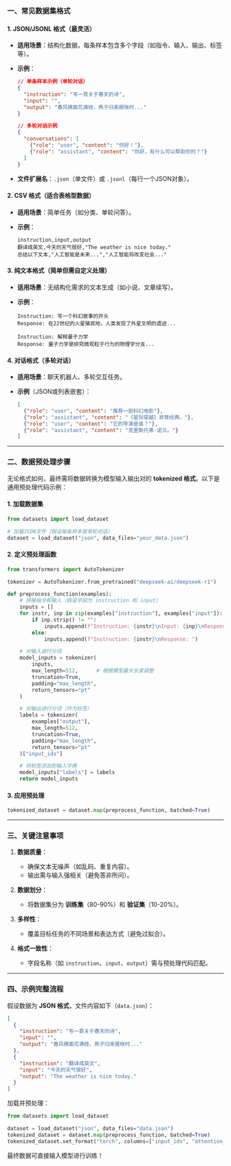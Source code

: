 ### **一、常见数据集格式**

#### 1. **JSON/JSONL 格式**（最灵活）

- **适用场景**：结构化数据，每条样本包含多个字段（如指令、输入、输出、标签等）。
- **示例**：
    
    ```json
    // 单条样本示例（单轮对话）
    {
      "instruction": "写一首关于春天的诗",
      "input": "",
      "output": "春风拂面花满枝，燕子归来报晓时..."
    }
    
    // 多轮对话示例
    {
      "conversations": [
        {"role": "user", "content": "你好！"},
        {"role": "assistant", "content": "你好，有什么可以帮助你的？"}
      ]
    }
    ```
    
- **文件扩展名**：`.json`（单文件）或 `.jsonl`（每行一个JSON对象）。

#### 2. **CSV 格式**（适合表格型数据）

- **适用场景**：简单任务（如分类、单轮问答）。
- **示例**：
    
    ```csv
    instruction,input,output
    翻译成英文,今天的天气很好,"The weather is nice today."
    总结以下文本,"人工智能是未来...","人工智能将改变社会..."
    ```
    

#### 3. **纯文本格式**（简单但需自定义处理）

- **适用场景**：无结构化需求的文本生成（如小说、文章续写）。
- **示例**：
    
    ```text
    Instruction: 写一个科幻故事的开头
    Response: 在22世纪的火星殖民地，人类发现了外星文明的遗迹...
    
    Instruction: 解释量子力学
    Response: 量子力学是研究微观粒子行为的物理学分支...
    ```
    

#### 4. **对话格式**（多轮对话）

- **适用场景**：聊天机器人、多轮交互任务。
- **示例**（JSON或列表嵌套）：
    
    ```json
    [
      {"role": "user", "content": "推荐一部科幻电影"},
      {"role": "assistant", "content": "《星际穿越》非常经典。"},
      {"role": "user", "content": "它的导演是谁？"},
      {"role": "assistant", "content": "克里斯托弗·诺兰。"}
    ]
    ```
    

---

### **二、数据预处理步骤**

无论格式如何，最终需将数据转换为模型输入输出对的 **tokenized 格式**。以下是通用预处理代码示例：

#### 1. **加载数据集**

```python
from datasets import load_dataset

# 加载JSON文件（假设每条样本是单轮对话）
dataset = load_dataset("json", data_files="your_data.json")
```

#### 2. **定义预处理函数**

```python
from transformers import AutoTokenizer

tokenizer = AutoTokenizer.from_pretrained("deepseek-ai/deepseek-r1")

def preprocess_function(examples):
    # 拼接指令和输入（假设字段为 instruction 和 input）
    inputs = []
    for instr, inp in zip(examples["instruction"], examples["input"]):
        if inp.strip() != "":
            inputs.append(f"Instruction: {instr}\nInput: {inp}\nResponse: ")
        else:
            inputs.append(f"Instruction: {instr}\nResponse: ")

    # 对输入进行分词
    model_inputs = tokenizer(
        inputs,
        max_length=512,      # 根据模型最大长度调整
        truncation=True,
        padding="max_length",
        return_tensors="pt"
    )

    # 对输出进行分词（作为标签）
    labels = tokenizer(
        examples["output"],
        max_length=512,
        truncation=True,
        padding="max_length",
        return_tensors="pt"
    )["input_ids"]

    # 将标签添加到输入字典
    model_inputs["labels"] = labels
    return model_inputs
```

#### 3. **应用预处理**

```python
tokenized_dataset = dataset.map(preprocess_function, batched=True)
```

---

### **三、关键注意事项**

1. **数据质量**：
    
    - 确保文本无噪声（如乱码、重复内容）。
    - 输出需与输入强相关（避免答非所问）。
2. **数据划分**：
    
    - 将数据集分为 **训练集**（80-90%）和 **验证集**（10-20%）。
3. **多样性**：
    
    - 覆盖目标任务的不同场景和表达方式（避免过拟合）。
4. **格式一致性**：
    
    - 字段名称（如 `instruction`、`input`、`output`）需与预处理代码匹配。

---

### **四、示例完整流程**

假设数据为 **JSON 格式**，文件内容如下（`data.json`）：

```json
[
  {
    "instruction": "写一首关于春天的诗",
    "input": "",
    "output": "春风拂面花满枝，燕子归来报晓时..."
  },
  {
    "instruction": "翻译成英文",
    "input": "今天的天气很好",
    "output": "The weather is nice today."
  }
]
```

加载并预处理：

```python
from datasets import load_dataset

dataset = load_dataset("json", data_files="data.json")
tokenized_dataset = dataset.map(preprocess_function, batched=True)
tokenized_dataset.set_format("torch", columns=["input_ids", "attention_mask", "labels"])
```

最终数据可直接输入模型进行训练！